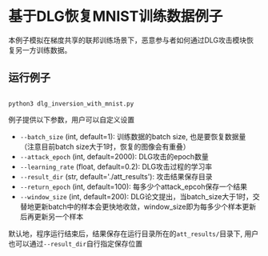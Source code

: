 # 基于DLG恢复MNIST训练数据例子

本例子模拟在梯度共享的联邦训练场景下，恶意参与者如何通过DLG攻击模块恢复另一方训练数据。

## 运行例子

```shell

python3 dlg_inversion_with_mnist.py

```

例子提供以下参数，用户可以自定义设置

- `--batch_size` (int, default=1): 训练数据的batch size, 也是要恢复数据量 （注意目前batch size大于1时，恢复的图像会有重叠）
- `--attack_epoch` (int, default=2000): DLG攻击的epoch数量
- `--learning_rate` (float, default=0.2): DLG攻击过程的学习率
- `--result_dir` (str, default='./att_results'): 攻击结果保存目录
- `--return_epoch` (int, default=100): 每多少个attack_epcoh保存一个结果
- `--window_size` (int, default=200): DLG论文提出，当batch_size大于1时，交替地更新batch中的样本会更快地收敛，window_size即为每多少个样本更新后再更新另一个样本


默认地，程序运行结束后，结果保存在运行目录所在的`att_results/`目录下, 用户也可以通过`--result_dir`自行指定保存位置